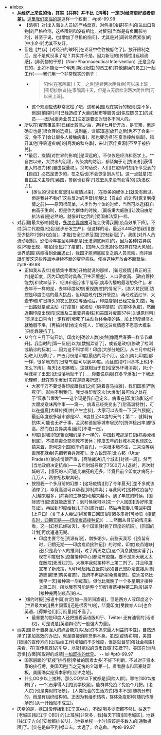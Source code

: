 - #inbox
    - **从经济上来说的话，其实【共存】并不比【清零】一定[对经济更好或者更差]。**[这里我们面临的是](https://zhuanlan.zhihu.com/p/399547458)这样一个权衡： #pt8-99.98
        - 【清零】对[出入海关人员]的[严格盘查](https://zhuanlan.zhihu.com/p/399547458)，对包括[冷链]在内的[进出口货物]的严格检测，这些限制和没有相比，对贸易[当然是有负面影响的]，甚至于说，也[增加了寻租的空间]，尤其是对[周转经费紧张]的[中小企业]尤其不友好。
        - 但是【共存】[对经济的破坏][在论证中往往被低估了]。放开限制之后，是不是就没事了呢？其实并不是。因为新冠的[传播性][远超流感]，[非药物的干预]（Non-Pharmaceutical Intervention）还是会存在的，比如不能让一个明知[新冠阳性]的员工和[其他健康的员工][一起工作]——我们用一个非常现实的例子：
            - > 阳性[在家隔离]十天，之后[连续两次阴性后]可以来上班；[密切接触者]在家隔离十天，但是五天后检测两次阴性后[可以来上班]。
            - 这个规则应该非常宽松了吧，这和英国[现在实行的规则]差不多，但是[前段时间]已经造成了大量的超市等服务业[供应链员工]的减员——因为[服务业员工]注定是要面对很多不同人的。
        - 所以在[疫苗覆盖率]已经比较高之后，选择七月份开放，是无奈，但是确实也是[很合理的选择]。说到底，谁都知道[放开之后]免不了会来一波，免不了[会让很多人接触病毒]，那也要选择[在夏季接触病毒]，错开其他[呼吸道疾病]的[高发的秋冬季]，来让[医疗资源][不至于被挤兑]。
        - **最后，疫情[对世界的影响][是深远的]，不仅仅是经济和医学上。**自古以来，大洪水的治理，传染病的防治，都倾向于让[执法者][获得更大的权力]和[自由裁量权]。换句话说，人们[在疫情时刻]所享受到的【自由】必然是更少的，在之后也[不会恢复到从前]。这一点就是[在自由主义主导的]英国，警察也获得了[过去从来没有获得的][执法权力]。
            - [类似的讨论和反思][从疫情以来]，[在欧美的媒体上]就没有断过。但是我并不看好[这些反对的声音]能够让【自由】的边界[恢复到疫情之前]——原因很简单，人类作为个体的时候，当然可以选择[自由高于生命]，但是作为群体的时候，[面临重大威胁][让渡自由给执法者]是必然的。就像911之后的[爱国者法案]一样。
    - 对我国[最大影响]就是，[多次变异病株](https://www.zhihu.com/question/456287206/answer/1852081547)可能会使得我国[疫苗效果下降]，不过[第二代疫苗]也会[逐步研发生产]，但这样的话，最近3.4年恐怕我们[要至少接种2到3代疫苗]，才能[在全世界范围][控制新冠]了。我国[对外人员流动限制]，恐怕今年甚至明年都是[无法彻底解除]的，因为各种[变异病株]不断出现，哪怕[全民打了疫苗]，[国际人员流通]依然[存在较大风险]。世界范围[病毒得到全面遏止]，我国才能彻底回复之前人员流动，而非洲跟印度这这些养蛊地持续不断的变异病株，使得这种开放会不断延后。 #pt8-99.98
        - 正如我从去年[疫情集中爆发]开始就说的那样，[新冠疫情][真正的王炸]是印度，因为印度同时具备[卫生环境差]、人口密度高、[政府管控能力]和效率低下、经济和医疗水平低等[病毒传播的最理想条件]，和去年不一样的是，去年印度政府[重视防控]的情况下，[各大贫民窟]防控是印度面临的最大挑战，但印度政府[放开管控]，再经过洒红节、大壶节和[旷日持久的农民抗议]等活动后，印度疫情[已经完全失控]，唯一出路就是或主动（打疫苗）或被动（躺平硬抗）的[群体免疫]，然而近期印度出现的[双重及三重变异毒株]和美国对疫苗37种[关键原材料][实施出口禁令]一定程度[堵死了]主动群体免疫的路，加上印度经济本就脆弱不堪，[再搞封禁]肯定会死人，印度这波疫情愿不愿意大概率[只能靠硬抗了]。
        - 从今年三月下旬开始，印度的[确诊人数]突然[像雨后春笋一样节节攀升]。我当时的[第一反应]以为[数据弄错了]，或者是政府[修改了检测或确诊的标准]……因为这不科学啊！印度[大部分地区]，从三月中就开始进入[热季]了，四五月份是印度[最热的两个月]，这点[南北印度]都一样，很多地方的[日常气温]可以到40度。而且这段时间基本上也[不怎么下雨]，每天[太阳暴晒]，这就相当于在[给室外环境消毒]，[吐个唾沫星子出去][还没落地就干了]……你要说病毒[在冬季爆发]一下我还能理解，赶在热季爆发[实在是匪夷所思]。
            - 大家千万不要觉得印度跟我们之间[隔着喜马拉雅]，我们国家[严防死守]，影响不到我们。我觉得印度这次[大爆发]最可怕之处在于“反季节爆发”——这个词是我自己定义。病毒在[印度热季]这样大爆发意味两件事——第一，病毒已经突变出了[耐高温特性]，可以在盛夏[大肆传播]并[产生症状]，大家可以去看一下[天气预报]，最近印度很多城市都是37、8度甚至40度的天气；第二，就算[有抗体]可能也无济于事，孟买和德里等城市居民的[抗体检出率]都很高，然而在[变异病毒]面前[不堪一击]。
            - 印度[封城]的逻辑跟咱们是不一样的，中国封城那是在[跟病毒死磕到底]，不把病毒全部闷死不罢休；印度去年的封城本来也想这么搞来着，奈何这个国家[千疮百孔]，一来根本堵不住，二来没等病毒饿死就会[先把老百姓饿死]。比方说现在[北方邦（Uttar Pradesh）]的疫情很严重，[高院裁决]几个城市[封锁一周]，然而[当地政府决定抗命]——去年封城导致了7500万人[返贫]，再次封城的话，[饿死的人]可能比病死的还多，毕竟目前全印度才病死十几万人，两害相权取其轻。
            - 按照我一个多月前的幻想：[这场疫情][到了今年夏天][差不多就该消停了]，毕竟高温可以帮着[抑制病毒]；与此同时[接种过疫苗的人]越来越多，[病毒的生存空间]越来越小，到了年底的时候，[国际旅行]应该就能放宽了；到时候我可以[先一个人回国][办好印度签证]，再回到印度给我儿子办[旅行证]，然后再把妻儿带回中国[上户口]（关于本人尝试[拖家带口回国]的[诸多周折]可参见《[疫苗有时，归期无期——印度疫苗接种记](https://link.zhihu.com/?target=http%3A//mp.weixin.qq.com/s%3F__biz%3DMzA3ODEyMDQxNg%3D%3D%26mid%3D2664802382%26idx%3D1%26sn%3Dbadde840ae12cb0b3fdb6c3949c6341c%26chksm%3D84669cc1b31115d7884e05770f36fbea57391715521eb98f3f2f89aad1924d8bf9728d779e71%26scene%3D21%23wechat_redirect)》）……然而从目前的情况来看，这一[幻想已经破灭]，多个国家[封锁了印度的航班]，[回国的计划]再度遥遥无期。
                - 印度主要亏在[资源有限]，僧多粥少。前些天我写《[疫苗有时，归期无期——印度疫苗接种记]》的时候，印度[疫苗短缺]还[只是我个人的推测]，过了两天之后[这个消息就被实锤了]，现在印度很多[疫苗接种中心]都没有疫苗。要不是那天我太太在医院[死缠烂打]，大概率我就接种不上第二剂了。并且印度宣布了新政策，5月1号起[私立医院]必须自己想办法直接从[制造商]那里[购买疫苗]，政府不再提供[免费疫苗]。莫迪虽然比我早一天[接种第一剂疫苗]，但他比我晚了一个多星期才接种上第二剂，所以我有可能是整个印度[疫苗接种第二阶段]最早[接种完两剂疫苗]的人。
        - [纽约时报][报道中国]肯定[加一层阴间滤镜]，但是西方人写印度这个[世界最大的][民主国家][还是很客气的]，毕竟印度[受教育人口]也会英语，[得罪他们][订阅量]就不高了。
            - 最重要的是印度人还把握着英语版知乎、Twitter 还有油管的[话语权]，可是说是[英语舆论的一股强大力量]。
    - 而美国[基于自身强大的综合能力]以及[资本追求最大利益的本性]，自然选择了[更加高效的办法]，就是直接消除恐惧本身。虽然[疫情初期]，美国[错误的宣传方向]让[后续工作]增加的不少难度，但是就目前的[社会氛围]来看，在[宣传机器]的引导，以及[宽松的货币政策][安抚下]，美国在[消除恐惧]方面[所取得的成绩][一如既往的优异](https://bbs.saraba1st.com/2b/thread-2022108-3-1.html)。 -- lol #pt8-99.97
        - 国家层面的“抗疫”排行榜[牵扯的因素太多]不好下判断，不过对于资本家的排行榜，美国因是[当之无愧的全球第一]。看看股市和富豪财富板，美国确实是资本家的[应许之地]。
        - 什么OO岁以上接种，那么OO岁以下就都是[风险人群]。哪怕[100%接种]了，一个[击穿得人][跑到学校里]，能群体免疫？免疫个几把。[老人院][也是类似的场景]。
[人类社会的生活方式]根本不是[随机分布]的，而是有组织结构的。正因为有组织结构，群体免疫那种[随机传播场景][从一开始就不成立]。
    - 庆幸的是，禄口[没传播到][江宁区中心](https://www.zhihu.com/question/478875480)，不然[喝多少壶都不够]。往返于[老城区]和[江宁 CBD] 的[上班族]非常多，我[每天下班][回老城区]，地铁[往江宁方向][安检都排长队]，[地铁单程一小时]应该是多数人的[通勤极限]了。[实在是串不到]禄口去，太远了，会送命。 #pt8-99.97
